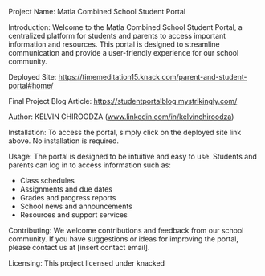 Project Name: Matla Combined School Student Portal

Introduction:
Welcome to the Matla Combined School Student Portal, a centralized platform for students and parents to access important information and resources. This portal is designed to streamline communication and provide a user-friendly experience for our school community.

Deployed Site: https://timemeditation15.knack.com/parent-and-student-portal#home/

Final Project Blog Article: https://studentportalblog.mystrikingly.com/

Author: KELVIN CHIROODZA (www.linkedin.com/in/kelvinchiroodza)

Installation:
To access the portal, simply click on the deployed site link above. No installation is required.

Usage:
The portal is designed to be intuitive and easy to use. Students and parents can log in to access information such as:

- Class schedules
- Assignments and due dates
- Grades and progress reports
- School news and announcements
- Resources and support services

Contributing:
We welcome contributions and feedback from our school community. If you have suggestions or ideas for improving the portal, please contact us at [insert contact email].

Licensing:
This project licensed under knacked 

